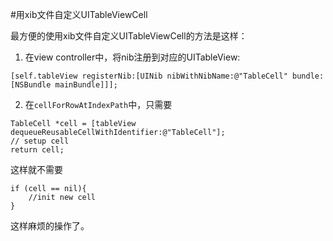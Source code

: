 #用xib文件自定义UITableViewCell

最方便的使用xib文件自定义UITableViewCell的方法是这样：

1. 在view controller中，将nib注册到对应的UITableView:

```
[self.tableView registerNib:[UINib nibWithNibName:@"TableCell" bundle:[NSBundle mainBundle]]];

```

2. 在`cellForRowAtIndexPath`中，只需要

```
TableCell *cell = [tableView dequeueReusableCellWithIdentifier:@"TableCell"];
// setup cell
return cell;
```

这样就不需要

```
if (cell == nil){
	//init new cell
}
```

这样麻烦的操作了。